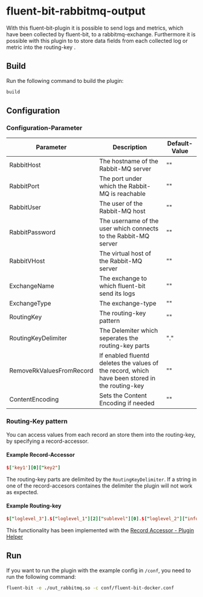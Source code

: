 # fluent-bit-rabbitmq-output

With this fluent-bit-plugin it is possible to send logs and metrics, which have been collected by fluent-bit, to a rabbitmq-exchange. Furthermore it is possible with this plugin to to store data fields from each collected log or metric into the routing-key .


## Build

Run the following command to build the plugin:
``` bash
build
```

## Configuration

### Configuration-Parameter

| Parameter                    | Description                                                                                     | Default-Value |
|------------------------------|-------------------------------------------------------------------------------------------------|---------------|
| RabbitHost                   | The hostname of the Rabbit-MQ server                                                            | ""            |
| RabbitPort                   | The port under which the Rabbit-MQ is reachable                                                 | ""            |
| RabbitUser                   | The user of the Rabbit-MQ host                                                                  | ""            |
| RabbitPassword               | The username of the user which connects to the Rabbit-MQ server                                 | ""            |
| RabbitVHost                  | The  virtual host of the Rabbit-MQ server                                                       | ""            |
| ExchangeName                 | The exchange to which fluent-bit send its logs                                                  | ""            |
| ExchangeType                 | The exchange-type                                                                               | ""            |
| RoutingKey                   | The routing-key pattern                                                                         | ""            |
| RoutingKeyDelimiter          | The Delemiter which seperates the routing-key parts                                             |  "."          |
| RemoveRkValuesFromRecord     | If enabled fluentd deletes the values of the record,  which have been stored in the routing-key | ""            |
| ContentEncoding              | Sets the Content Encoding if needed                                                             | ""            |

### Routing-Key pattern

You can access values from each record an store them into the routing-key, by specifying a record-accessor.

#### Example Record-Accessor
``` conf
$['key1'][0]["key2"]
```

The routing-key parts are delimited by the `RoutingKeyDelimiter`. If a string in one of the record-accesors containes the delimiter the plugin will not work as expected.


#### Example Routing-key

``` conf
$["loglevel_3"].$["loglevel_1"][2]["sublevel"][0].$["loglevel_2"]["info_loglevel"]
```

This functionality has been implemented with the [Record Accessor - Plugin Helper](https://docs.fluentd.org/plugin-helper-overview/api-plugin-helper-record_accessor)



## Run
If you want to run the plugin with the example config in `/conf`, you need to run the following command:
```bash
fluent-bit -e ./out_rabbitmq.so -c conf/fluent-bit-docker.conf
```
